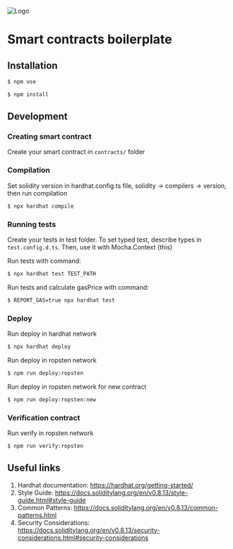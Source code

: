 ![Logo](https://i.postimg.cc/xCtC038W/ilink.png)

# Smart contracts boilerplate
## Installation
```bash
$ npm use
```

```bash
$ npm install
```

## Development

### Creating smart contract
Create your smart contract in `contracts/` folder 

### Compilation
Set solidity version in hardhat.config.ts file, solidity -> compilers -> version, then run compilation

```bash
$ npx hardhat compile
```

### Running tests
Create your tests in test folder. To set typed test, describe types in `test.config.d.ts`. Then, use it with Mocha.Context (this)

Run tests with command:
```bash
$ npx hardhat test TEST_PATH
```

Run tests and calculate gasPrice with command:
```bash
$ REPORT_GAS=true npx hardhat test
```

### Deploy
Run deploy in hardhat network
```bash
$ npx hardhat deploy
```

Run deploy in ropsten network
```bash
$ npm run deploy:ropsten 
```

Run deploy in ropsten network for new contract
```bash
$ npm run deploy:ropsten:new
```
### Verification contract  

Run verify in ropsten network
```bash
$ npm run verify:ropsten
```
## Useful links
1. Hardhat documentation:
https://hardhat.org/getting-started/
2. Style Guide:
https://docs.soliditylang.org/en/v0.8.13/style-guide.html#style-guide
3. Common Patterns:
https://docs.soliditylang.org/en/v0.8.13/common-patterns.html
4. Security Considerations:
https://docs.soliditylang.org/en/v0.8.13/security-considerations.html#security-considerations
